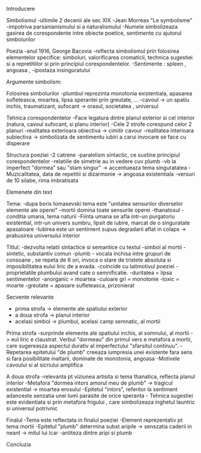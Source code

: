 Introducere

Simbolismul
	-ultimile 2 decenii ale sec XIX
	-Jean Morreas "Le symbolisme"
	-impotriva parsanianismului si a naturalismului
	-Numele simbolizeaza gasirea de corespondente intre obiecte poetice, sentimente cu ajutorul simbolurilor

Poezia
	-anul 1916, George Bacovia
	-reflecta simbolismul prin folosirea elementelor specifice: simboluri, valorificarea cromaticii, technica sugestiei si a repretitiilor si prin principiul corespondentelor. 
	-Sentimente : spleen , angoasa , 
	-ipostaza insinguratului

Argumente simbolism:

Folosirea simbolurilor
	-plumbul reprezinta monotonia existentiala, apasarea sufleteasca, moartea, lipsa sperantei prin greutate, ...
	-cavoul -> un spatiu inchis, traumatizant, sufocant -> orasul, societatea , universul
	
Tehnica corespondentelor
	-Face legatura dintre planul exterior si cel interior (natura, cavoul sufocant, si planu interior)
	-Cele 2 strofe corespund celor 2 planuri
		-realitatea exterioara obiectiva -> cimitir cavour
		-realitatea interioara subiectiva -> simbolizata de sentimentu iubiri a carui invocare se face cu disperare
	
Structura poeziei
	-2 catrene
	-paralelism sintactic, ce sustine principiul corespondentelor
	-relatiile de simetrie au in vedere cuv plumb
	-vb la imperfect "dormea" sau "stam singur" -> accentueaza tema singuratatea
	-Muzicalitatea, data de repetitii si dizarmonie -> angoasa existentiala
	-versuri de 10 silabe, rima imbratisata


Elemenete din text

Tema:
	-dupa boris tomasevski tema este "unitatea sensurilor diverselor elemente ale operei"
	-mortii domina toate sensurile operei
	-thanatosul
	-conditia umana, tema naturii
	-Fiinta umana se afla intr-un purgatoriu existential, intr-un univers sumbru, lipsit de iubire, marcat de o singuratate apasatoare
	-Iubirea este un sentiment supus degradarii aflat in colaps -> prabusirea universului interior
	
Titlul:
	-dezvolta relatii sintactice si semantice cu textul
	-simbol al mortii
	-sintetic, substantiv comun
	-plumb - vocala inchisa intre grupuri de consoane , se repeta de 6 ori, invoca o stare de tristete absoluta si imposibilitatea eului liric de a evada.
	-coincide cu laitmotivul poeziei
	-proprietatile plumbului avand cate o semnificatie.
		-duritatea = lipsa sentimentelor
		-anorganic = moartea
		-culoare gri = monotonie
		-toxic = moarte
		-greutate = apasare sufleteasca, prizonierat
		
Secvente relevante

- prima strofa -> elemente ale spatiului exterior
- a doua strofa -> planul interior
- acelasi simbol -> plumbul, acelasi camp semnatic, al mortii

Prima strofa 
	-surprinde elemente ale spatiului inchis, al somnului, al mortii -> eul liric e claustrat. Verbul "dormeau" din primul vers e metafora a mortii, care sugereasza aspectul durativ al imperfectului "sfarsitul continuu".
	-Repetarea epitetului "de plumb" creeaza iumpresia unei existente fara sens si fara posibilitate inaltarii, dominate de monotonia, angoasa
	-Motivele cavoului si al sicriului amplifica 
	
A doua strofa
	-relevanta pt viziunea artisita si tema thanatica, reflecta planul interior
	-Metafora "dormea intors amorul meu de plumb" -> tragicul existential -> moartea erosului
	-Epitetul "intors", referitor la sentiment adanceste senzatia unei lumi parasite de orice speranta 
	- Tehnica sugestiei este evidentiata si prin metafora frigului , care simbolizeaza inghetul launtric si universul potrivnic
	
Finalul
	-Tema este reflectata in finalul poeziei
	-Element reprezentativ pt tema mortii
	-Epitetul "plumb" determina subst aripile -> senszatia caderii in neant -> mitul lui Icar
	-antiteza dintre aripi si plumb

Concluzia



